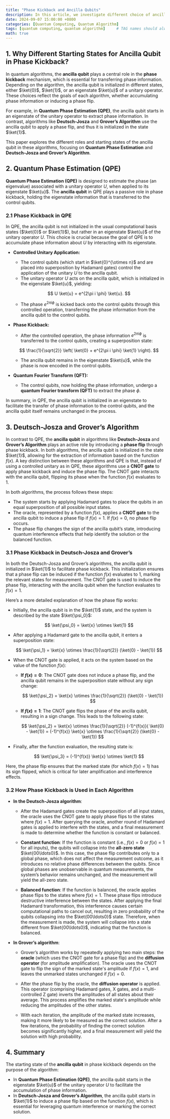 ```yaml
---
title: "Phase Kickback and Ancilla Qubits"
description: In this article, we investigate different choice of ancilla qubits for phase kickback in different quantum algorithms, particularly in Quantum Phase Estimation, Deutsch-Josza and Grover's Algorithm.
date: 2024-09-07 15:00:00 +0800
categories: [Quantum Computing, Quantum Algorithm]
tags: [quantum computing, quantum algorithm]     # TAG names should always be lowercase
math: true
---
```


## **1. Why Different Starting States for Ancilla Qubit in Phase Kickback?**

In quantum algorithms, the **ancilla qubit** plays a central role in the **phase kickback** mechanism, which is essential for transferring phase information. Depending on the algorithm, the ancilla qubit is initialized in different states, either $\ket{0}$, $\ket{1}$, or an eigenstate $\ket{u}$ of a unitary operator. These choices reflect the goals of each algorithm, whether accumulating phase information or inducing a phase flip.

For example, in **Quantum Phase Estimation (QPE)**, the ancilla qubit starts in an eigenstate of the unitary operator to extract phase information. In contrast, algorithms like **Deutsch-Josza** and **Grover’s Algorithm** use the ancilla qubit to apply a phase flip, and thus it is initialized in the state $\ket{1}$.

This paper explores the different roles and starting states of the ancilla qubit in these algorithms, focusing on **Quantum Phase Estimation** and **Deutsch-Josza and Grover’s Algorithm**.

## **2. Quantum Phase Estimation (QPE)**

**Quantum Phase Estimation (QPE)** is designed to estimate the phase (an eigenvalue) associated with a unitary operator $U$, when applied to its eigenstate $\ket{u}$. The **ancilla qubit** in QPE plays a passive role in phase kickback, holding the eigenstate information that is transferred to the control qubits.

### **2.1 Phase Kickback in QPE**

In QPE, the ancilla qubit is not initialized in the usual computational basis states ($\ket{0}$ or $\ket{1}$), but rather in an eigenstate $\ket{u}$ of the unitary operator $U$. This choice is crucial because the goal of QPE is to accumulate phase information about $U$ by interacting with its eigenstate.

- **Controlled Unitary Application:**
    - The control qubits (which start in $\ket{0}^{\otimes n}$ and are placed into superposition by Hadamard gates) control the application of the unitary $U$ to the ancilla qubit.
    - The unitary operator $U$ acts on the ancilla qubit, which is initialized in the eigenstate $\ket{u}$, yielding:
    
    $$
    U \ket{u} = e^{2\pi i \phi} \ket{u}.
    $$
    
    - The phase $e^{2\pi i \phi}$ is kicked back onto the control qubits through this controlled operation, transferring the phase information from the ancilla qubit to the control qubits.
    
- **Phase Kickback:**
    - After the controlled operation, the phase information $e^{2\pi i \phi}$ is transferred to the control qubits, creating a superposition state:
    
    $$
    \frac{1}{\sqrt{2}} \left( \ket{0} + e^{2\pi i \phi} \ket{1} \right).
    $$
    
    - The ancilla qubit remains in the eigenstate $\ket{u}$, while the phase is now encoded in the control qubits.
    
- **Quantum Fourier Transform (QFT):**
    - The control qubits, now holding the phase information, undergo a **quantum Fourier transform (QFT)** to extract the phase $\phi$.

In summary, in QPE, the ancilla qubit is initialized in an eigenstate to facilitate the transfer of phase information to the control qubits, and the ancilla qubit itself remains unchanged in the process.

## **3. Deutsch-Josza and Grover’s Algorithm**

In contrast to QPE, the **ancilla qubit** in algorithms like **Deutsch-Josza** and **Grover’s Algorithm** plays an active role by introducing a **phase flip** through phase kickback. In both algorithms, the ancilla qubit is initialized in the state $\ket{1}$, allowing for the extraction of information based on the function $f(x)$. A key distinction between these algorithms and QPE is that, instead of using a controlled unitary as in QPE, these algorithms use a **CNOT gate** to apply phase kickback and induce the phase flip. The CNOT gate interacts with the ancilla qubit, flipping its phase when the function $f(x)$ evaluates to 1.  

In both algorithms, the process follows these steps:

- The system starts by applying Hadamard gates to place the qubits in an equal superposition of all possible input states.
- The oracle, represented by a function $f(x)$, applies a **CNOT gate** to the ancilla qubit to induce a phase flip if $f(x) = 1$. If $f(x) = 0$, no phase flip occurs.
- The phase flip changes the sign of the ancilla qubit’s state, introducing quantum interference effects that help identify the solution or the balanced function.

### **3.1 Phase Kickback in Deutsch-Josza and Grover’s**

In both the Deutsch-Josza and Grover’s algorithms, the ancilla qubit is initialized in $\ket{1}$ to facilitate phase kickback. This initialization ensures that a phase flip can be induced if the function $f(x)$ evaluates to 1, marking the relevant states for measurement. The CNOT gate is used to induce the phase flip, interacting with the ancilla qubit when the function evaluates to $f(x) = 1$.

Here’s a more detailed explanation of how the phase flip works:

- Initially, the ancilla qubit is in the $\ket{1}$ state, and the system is described by the state $\ket{\psi_0}$:
  
    $$
    \ket{\psi_0} = \ket{x} \otimes \ket{1}
    $$

- After applying a Hadamard gate to the ancilla qubit, it enters a superposition state:
  
    $$
    \ket{\psi_1} = \ket{x} \otimes \frac{1}{\sqrt{2}} (\ket{0} - \ket{1})
    $$

- When the CNOT gate is applied, it acts on the system based on the value of the function $f(x)$:
    - **If $f(x) = 0$**: The CNOT gate does not induce a phase flip, and the ancilla qubit remains in the superposition state without any sign change:
      
        $$
        \ket{\psi_2} = \ket{x} \otimes \frac{1}{\sqrt{2}} (\ket{0} - \ket{1})
        $$

    - **If $f(x) = 1$**: The CNOT gate flips the phase of the ancilla qubit, resulting in a sign change. This leads to the following state:
      
        $$
        \ket{\psi_2} = \ket{x} \otimes \frac{1}{\sqrt{2}} (-1)^{f(x)}( \ket{0} - \ket{1}) = (-1)^{f(x)} \ket{x} \otimes \frac{1}{\sqrt{2}} (\ket{0} - \ket{1})
        $$

- Finally, after the function evaluation, the resulting state is:
  
    $$
    \ket{\psi_3} = (-1)^{f(x)} \ket{x} \otimes \ket{1}
    $$

Here, the phase flip ensures that the marked state (for which $f(x) = 1$) has its sign flipped, which is critical for later amplification and interference effects.

### **3.2 How Phase Kickback is Used in Each Algorithm**

- **In the Deutsch-Josza algorithm**:
    - After the Hadamard gates create the superposition of all input states, the oracle uses the CNOT gate to apply phase flips to the states where $f(x) = 1$. After querying the oracle, another round of Hadamard gates is applied to interfere with the states, and a final measurement is made to determine whether the function is constant or balanced.
    
    - **Constant function**: If the function is constant (i.e., $f(x) = 0$ or $f(x) = 1$ for all inputs), the qubits will collapse into the **all-zero state** $\ket{00\ldots0}$. In this case, the phase flip contributes only to a global phase, which does not affect the measurement outcome, as it introduces no relative phase differences between the qubits. Since global phases are unobservable in quantum measurements, the system’s behavior remains unchanged, and the measurement will yield the all-zero state.

    - **Balanced function**: If the function is balanced, the oracle applies phase flips to the states where $f(x) = 1$. These phase flips introduce destructive interference between the states. After applying the final Hadamard transformation, this interference causes certain computational paths to cancel out, resulting in zero probability of the qubits collapsing into the $\ket{00\ldots0}$ state. Therefore, when the measurement is made, the system will collapse into a state different from $\ket{00\ldots0}$, indicating that the function is balanced.

- **In Grover’s algorithm**:
    - Grover’s algorithm works by repeatedly applying two main steps: the **oracle** (which uses the CNOT gate for a phase flip) and the **diffusion operator** (for amplitude amplification). The oracle uses the CNOT gate to flip the sign of the marked state's amplitude if $f(x) = 1$, and leaves the unmarked states unchanged if $f(x) = 0$.
    
    - After the phase flip by the oracle, the **diffusion operator** is applied. This operator (comprising Hadamard gates, X gates, and a multi-controlled Z gate) inverts the amplitudes of all states about their average. This process amplifies the marked state's amplitude while reducing the amplitudes of the other states.
    
    - With each iteration, the amplitude of the marked state increases, making it more likely to be measured as the correct solution. After a few iterations, the probability of finding the correct solution becomes significantly higher, and a final measurement will yield the solution with high probability.

## **4. Summary**

The starting state of the **ancilla qubit** in phase kickback depends on the purpose of the algorithm:

- In **Quantum Phase Estimation (QPE)**, the ancilla qubit starts in the eigenstate $\ket{u}$ of the unitary operator $U$ to facilitate the accumulation of phase information.
- In **Deutsch-Josza and Grover’s Algorithm**, the ancilla qubit starts in $\ket{1}$ to induce a phase flip based on the function $f(x)$, which is essential for leveraging quantum interference or marking the correct solution.
